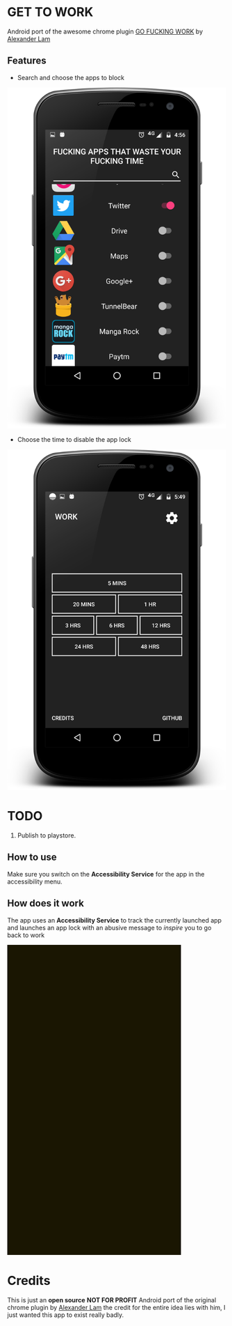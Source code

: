 # GET TO WORK

Android port of the awesome chrome plugin [GO FUCKING WORK](goo.gl/EIYytN ) by [Alexander Lam](https://twitter.com/hialexlam)

## Features
- Search and choose the apps to block


![ScreenShot1](./art/applist_screenshot.png)

- Choose the time to disable the app lock

![ScreenShot2](./art/timinggrid_screenshot.png)

# TODO
1. Publish to playstore.

## How to use
Make sure you switch on the **Accessibility Service** for the app in the
accessibility menu.

## How does it work
The app uses an **Accessibility Service** to track the currently launched app and launches an app lock with an abusive message to *inspire* you to go back to work


![ScreenCast](./art/screencast.gif)

# Credits
This is just an **open source** **NOT FOR PROFIT** Android port of the original chrome plugin by [Alexander Lam](https://twitter.com/hialexlam) the credit for the entire idea lies with him, I just wanted this app to exist really badly.
